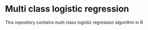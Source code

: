 # Multi class logistic regression
This repository contains multi class logistic regression algorithm in R
